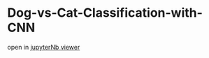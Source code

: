 # Dog-vs-Cat-Classification-with-CNN
open in [jupyterNb viewer](http://nbviewer.ipython.org/github/judeleonard/Dog-vs-Cat-Classification-with-CNN/blob/e98d0efe4fcb9a08fed8c4de06567d9a0da89b87/DogVsCat.ipynb)
